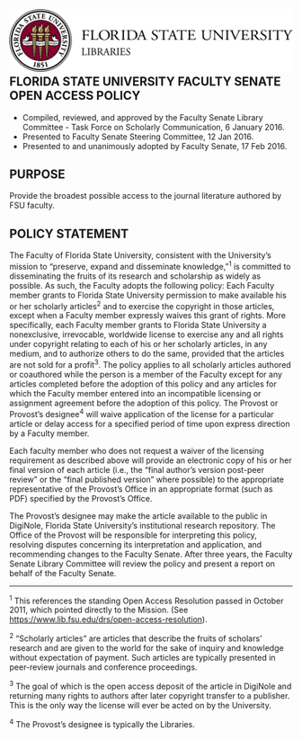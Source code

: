 ![FSU Logo](https://github.com/fsulib/Office-of-Digital-Research-and-Scholarship-Docs/blob/master/assets/Libraries-H-1.jpg)
FLORIDA STATE UNIVERSITY FACULTY SENATE OPEN ACCESS POLICY
------
* Compiled, reviewed, and approved by the Faculty Senate Library Committee - Task Force on Scholarly Communication, 6 January 2016. 
* Presented to Faculty Senate Steering Committee, 12 Jan 2016. 
* Presented to and unanimously adopted by Faculty Senate, 17 Feb 2016.
 
 
PURPOSE
-----
Provide the broadest possible access to the journal literature authored by FSU faculty.
 
POLICY STATEMENT
------

   The Faculty of Florida State University, consistent with the University’s mission to “preserve, expand and disseminate knowledge,”<sup>1</sup> is committed to disseminating the fruits of its research and scholarship as widely as possible. As such, the Faculty adopts the following policy: Each Faculty member grants to Florida State University permission to make available his or her scholarly articles<sup>2</sup> and to exercise the copyright in those articles, except when a Faculty member expressly waives this grant of rights. More specifically, each Faculty member grants to Florida State University a nonexclusive, irrevocable, worldwide license to exercise any and all rights under copyright relating to each of his or her scholarly articles, in any medium, and to authorize others to do the same, provided that the articles are not sold for a profit<sup>3</sup>. The policy applies to all scholarly articles authored or coauthored while the person is a member of the Faculty except for any articles completed before the adoption of this policy and any articles for which the Faculty member entered into an incompatible licensing or assignment agreement before the adoption of this policy. The Provost or Provost’s designee<sup>4</sup> will waive application of the license for a particular article or delay access for a specified period of time upon express direction by a Faculty member.

   Each faculty member who does not request a waiver of the licensing requirement as described above will provide an electronic copy of his or her final version of each article (i.e., the “final author’s version post-peer review” or the “final published version” where possible) to the appropriate representative of the Provost’s Office in an appropriate format (such as PDF) specified by the Provost’s Office.

   The Provost’s designee may make the article available to the public in DigiNole, Florida State University’s institutional research repository. The Office of the Provost will be responsible for interpreting this policy, resolving disputes concerning its interpretation and application, and recommending changes to the Faculty Senate. After three years, the Faculty Senate Library Committee will review the policy and present a report on behalf of the Faculty Senate.

---
<sup>1</sup> This references the standing Open Access Resolution passed in October 2011, which pointed directly to 
the Mission. (See https://www.lib.fsu.edu/drs/open-access-resolution).

<sup>2</sup> “Scholarly articles” are articles that describe the fruits of scholars’ research and are given to the world 
for the sake of inquiry and knowledge without expectation of payment. Such articles are typically 
presented in peer-review journals and conference proceedings.     

<sup>3</sup> The goal of which is the open access deposit of the article in DigiNole and returning many rights to 
authors after later copyright transfer to a publisher. This is the only way the license will ever be acted on 
by the University.     

<sup>4</sup> The Provost’s designee is typically the Libraries.
